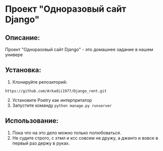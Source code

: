 # Проект "Одноразовый сайт Django"

## Описание:

Проект "Одноразовый сайт Django" - это домашнее задание в нашем универе

## Установка:

1. Клонируйте репозиторий:
```
https://github.com/Arkadii1977/Django_rent.git
```
2. Установите Poetry как интерпритатор
3. Запустите команду ``` python manage.py runserver ```

## Использование:

1. Пока что на это дело можно только полюбоваться.
2. Не судите строго, с хтмл и ксс совсем не дружу, а джанго и вовсе в первый раз держу в руках.

